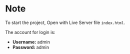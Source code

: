 # Note

To start the project, Open with Live Server file `index.html`. 

The account for login is:
- **Username:** admin
- **Password:** admin